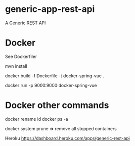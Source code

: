 # generic-app-rest-api
A Generic REST API 


# Docker
See Dockerfiler

mvn install

docker build -f Dockerfile -t docker-spring-vue .

docker run -p 9000:9000 docker-spring-vue

# Docker other commands
docker rename id <newname>
docker ps -a

docker system prune => remove all stopped containers 

Heroku
https://dashboard.heroku.com/apps/generic-rest-api